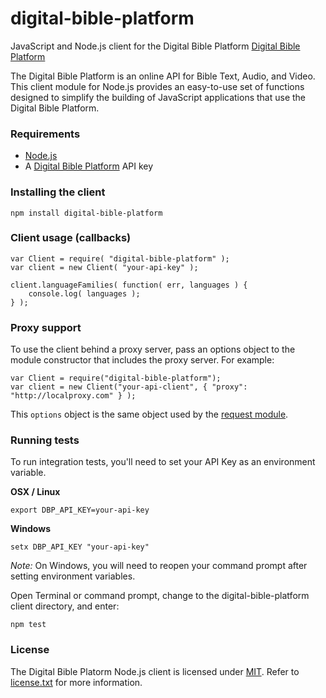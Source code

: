 # digital-bible-platform
JavaScript and Node.js client for the Digital Bible Platform [Digital Bible Platform](http://digitalbibleplatform.com/)

The Digital Bible Platform is an online API for Bible Text, Audio, and Video. This client module for Node.js provides an easy-to-use set of functions designed to simplify the building of JavaScript applications that use the Digital Bible Platform.

### Requirements

* [Node.js](http://nodejs.org)
* A [Digital Bible Platform](http://www.digitalbibleplatform.com/dev/signup/) API key

### Installing the client

```
npm install digital-bible-platform
```

### Client usage (callbacks)

```
var Client = require( "digital-bible-platform" );
var client = new Client( "your-api-key" );

client.languageFamilies( function( err, languages ) {
	console.log( languages );
} );
```

### Proxy support

To use the client behind a proxy server, pass an options object to the module constructor that includes the proxy server. For example:

```
var Client = require("digital-bible-platform");
var client = new Client("your-api-client", { "proxy": "http://localproxy.com" } );
```

This `options` object is the same object used by the [request module](https://github.com/mikeal/request#requestoptions-callback).

### Running tests

To run integration tests, you'll need to set your API Key as an environment variable.

**OSX / Linux**

```
export DBP_API_KEY=your-api-key
```

**Windows**

```
setx DBP_API_KEY "your-api-key"
```

_Note:_ On Windows, you will need to reopen your command prompt after setting environment variables.

Open Terminal or command prompt, change to the digital-bible-platform client directory, and enter:

```
npm test
```

### License

The Digital Bible Platorm Node.js client is licensed under [MIT](http://www.opensource.org/licenses/mit-license.php). Refer to [license.txt](https://github.com/reverentgeek/digital-bible-platform/blob/master/LICENSE) for more information.
